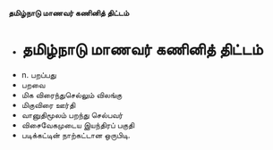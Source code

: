 **தமிழ்நாடு மாணவர் கணினித் திட்டம்**
- # தமிழ்நாடு மாணவர் கணினித் திட்டம்
- n. பறப்பது
- பறவை
- மிக விரைந்துசெல்லும் விலங்கு
- மிகுவிரை ஊர்தி
- வானுதிமூலம் பறந்து செல்பவர்
- விசைவேகமுடைய இயந்திரப் பகுதி
- படிக்கட்டின் நாற்கட்டான ஒருபிடி.


